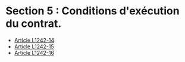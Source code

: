 # Section 5 : Conditions d'exécution du contrat.

* [Article L1242-14](./LEGIARTI000006901208.md)
* [Article L1242-15](./LEGIARTI000006901209.md)
* [Article L1242-16](./LEGIARTI000006901210.md)
